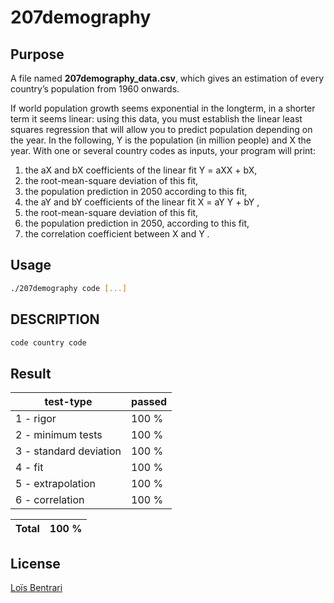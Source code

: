 # 207demography

## Purpose

A file named **207demography_data.csv**, which gives an estimation of every country’s population from 1960 onwards.

If world population growth seems exponential in the longterm, in a shorter term it seems linear: using this data, you must establish the linear least squares regression
that will allow you to predict population depending on the year.
In the following, Y is the population (in million people) and X the year. With one or several country codes
as inputs, your program will print:
1. the aX and bX coefficients of the linear fit Y = aXX + bX,
2. the root-mean-square deviation of this fit,
3. the population prediction in 2050 according to this fit,
4. the aY and bY coefficients of the linear fit X = aY Y + bY ,
5. the root-mean-square deviation of this fit,
6. the population prediction in 2050, according to this fit,
7. the correlation coefficient between X and Y .


## Usage
``` bash
./207demography code [...]
```

## DESCRIPTION
``` bash
code country code
```

## Result

|test-type| passed |
|--|--|
|1 - rigor | 100 % |
|2 - minimum tests | 100 % |
|3 - standard deviation | 100 % |
|4 - fit | 100 % |
|5 - extrapolation | 100 % |
|6 - correlation | 100 % |

|Total| 100 % |
|--|--|



## License
[Loïs Bentrari](https://www.linkedin.com/in/lo%C3%AFs-bentrari/)
